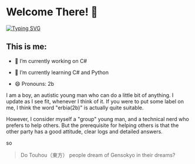 # Welcome There! 👋
<a href="https://git.io/typing-svg"><img src="https://readme-typing-svg.demolab.com?font=Fira+Code&pause=1000&width=435&lines=Console.WriteLine(%22Hi!%22)" alt="Typing SVG" /></a>

<!--
**2b-creator/2b-creator** is a ✨ _special_ ✨ repository because its `README.md` (this file) appears on your GitHub profile.

Here are some ideas to get you started:

- 🔭 I’m currently working on ...
- 🌱 I’m currently learning ...
- 👯 I’m looking to collaborate on ...
- 🤔 I’m looking for help with ...
- 💬 Ask me about ...
- 📫 How to reach me: ...
- 😄 Pronouns: ...
- ⚡ Fun fact: ...
-->
## This is me:

- 🔭 I’m currently working on C#

- 🌱 I’m currently learning C# and Python
<!-- - 💬 Ask me about --> 
- 😄 Pronouns: 2b

I am a boy, an autistic young man who can do a little bit of anything. I update as I see fit, whenever I think of it. If you were to put some label on me, I think the word "erbia(2b)" is actually quite suitable.

However, I consider myself a "group" young man, and a technical nerd who prefers to help others. But the prerequisite for helping others is that the other party has a good attitude, clear logs and detailed answers.

so

> Do Touhou（東方） people dream of Gensokyo in their dreams?
